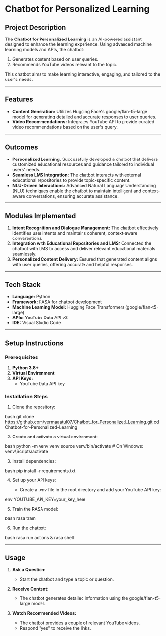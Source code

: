 # Chatbot for Personalized Learning

## Project Description

The **Chatbot for Personalized Learning** is an AI-powered assistant designed to enhance the learning experience. Using advanced machine learning models and APIs, the chatbot:

1. Generates content based on user queries.
2. Recommends YouTube videos relevant to the topic.

This chatbot aims to make learning interactive, engaging, and tailored to the user's needs.

---

## Features

- **Content Generation:** Utilizes Hugging Face's google/flan-t5-large model for generating detailed and accurate responses to user queries.
- **Video Recommendations:** Integrates YouTube API to provide curated video recommendations based on the user's query.

---

## Outcomes

- **Personalized Learning:** Successfully developed a chatbot that delivers customized educational resources and guidance tailored to individual users' needs.
- **Seamless LMS Integration:** The chatbot interacts with external educational repositories to provide topic-specific content.
- **NLU-Driven Interactions:** Advanced Natural Language Understanding (NLU) techniques enable the chatbot to maintain intelligent and context-aware conversations, ensuring accurate assistance.

---

## Modules Implemented

1. **Intent Recognition and Dialogue Management:** The chatbot effectively identifies user intents and maintains coherent, context-aware conversations.
2. **Integration with Educational Repositories and LMS:** Connected the chatbot with LMS to access and deliver relevant educational materials seamlessly.
3. **Personalized Content Delivery:** Ensured that generated content aligns with user queries, offering accurate and helpful responses.

---

## Tech Stack

- **Language:** Python
- **Framework:** RASA for chatbot development
- **Machine Learning Model:** Hugging Face Transformers (google/flan-t5-large)
- **APIs:** YouTube Data API v3
- **IDE:** Visual Studio Code

---

## Setup Instructions

### Prerequisites

1. **Python 3.8+**
2. **Virtual Environment**
3. **API Keys:**
   - YouTube Data API key

### Installation Steps

1. Clone the repository:

   
bash
   git clone https://github.com/vermaaatul07/Chatbot_for_Personalized_Learning.git
   cd Chatbot-for-Personalized-Learning


2. Create and activate a virtual environment:

   
bash
   python -m venv venv
   source venv/bin/activate   # On Windows: venv\Scripts\activate


3. Install dependencies:

   
bash
   pip install -r requirements.txt


4. Set up your API keys:

   - Create a .env file in the root directory and add your YouTube API key:
     
env
     YOUTUBE_API_KEY=your_key_here


5. Train the RASA model:

   
bash
   rasa train


6. Run the chatbot:

   
bash
   rasa run actions & rasa shell


---

## Usage

1. **Ask a Question:**

   - Start the chatbot and type a topic or question.

2. **Receive Content:**

   - The chatbot generates detailed information using the google/flan-t5-large model.

3. **Watch Recommended Videos:**

   - The chatbot provides a couple of relevant YouTube videos.
   - Respond "yes" to receive the links.
